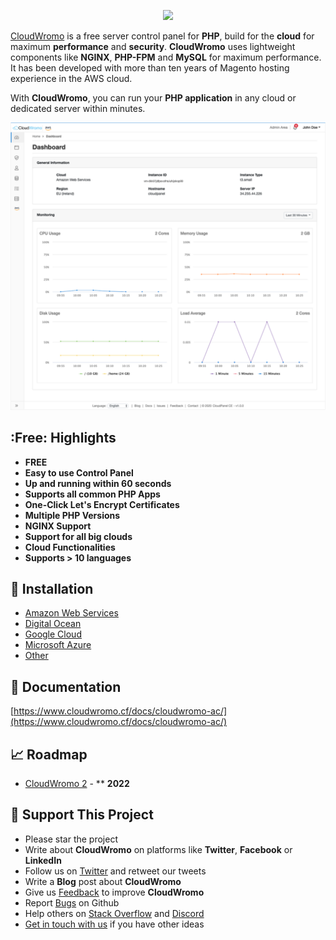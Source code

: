 <p align="center">
  <a href="https://www.cloudwromo.cf" target="_blank">
    <img src="https://www.cloudwromo.cf/assets/images/logo.svg?v=0.0.2">
  </a>
</p>

[CloudWromo](https://www.cloudwromo.cf) is a free server control panel for **PHP**, build for the **cloud** for maximum **performance** and **security**.
**CloudWromo** uses lightweight components like **NGINX**, **PHP-FPM** and **MySQL** for maximum performance.
It has been developed with more than ten years of Magento hosting experience in the AWS cloud.

With **CloudWromo**, you can run your **PHP application** in any cloud or dedicated server within minutes.

<p align="center">
  <a href="https://www.cloudwromo.cf" target="_blank">
    <img src="/assets/images/cloudwromo.svg?v=0.0.4">
  </a>
</p>

## :Free: Highlights

* **FREE**
* **Easy to use Control Panel**
* **Up and running within 60 seconds**
* **Supports all common PHP Apps**
* **One-Click Let's Encrypt Certificates**
* **Multiple PHP Versions**
* **NGINX Support**
* **Support for all big clouds**
* **Cloud Functionalities**
* **Supports > 10 languages**

## :floppy_disk: Installation

* [Amazon Web Services](https://www.cloudwromo.cf/docs/cloudwromo-ac/installation-aws)
* [Digital Ocean](https://www.cloudwromo.cf/docs/cloudwromo-ac/installation-digital-ocean-marketplace)
* [Google Cloud](https://www.cloudwromo.cf/docs/cloudwromo-ac/installation-google-cloud)
* [Microsoft Azure](https://www.cloudwromo.cf/docs/cloudwromo-ac/installation-microsoft-azure)
* [Other](https://www.cloudwromo.cf/docs/cloudwromo-ac/installation-other)

## :green_book: Documentation

[https://www.cloudwromo.cf/docs/cloudwromo-ac/](https://www.cloudwromo.cf/docs/cloudwromo-ac/)

## :chart_with_upwards_trend: Roadmap

* [CloudWromo 2](https://github.com/cloud-wromo/cloudwromo-ac/projects) - ** **2022**

## :sparkling_heart: Support This Project

* Please star the project
* Write about **CloudWromo** on platforms like **Twitter**, **Facebook** or **LinkedIn**
* Follow us on [Twitter](https://twitter.com/cloudwromo_io) and retweet our tweets
* Write a **Blog** post about **CloudWromo**
* Give us [Feedback](https://www.cloudwromo.cf/feedback/) to improve **CloudWromo**
* Report [Bugs](https://github.com/cloud-wromo/cloudwromo-ac/issues) on Github
* Help others on [Stack Overflow](https://stackoverflow.com/questions/tagged/cloudwromo) and [Discord](https://discord.cloudwromo.cf/)
* [Get in touch with us](https://www.cloudwromo.cf/contact/) if you have other ideas
